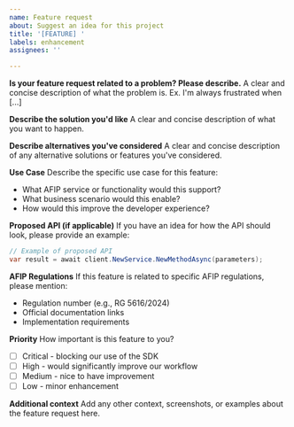 ```yaml
---
name: Feature request
about: Suggest an idea for this project
title: '[FEATURE] '
labels: enhancement
assignees: ''

---
```


**Is your feature request related to a problem? Please describe.**
A clear and concise description of what the problem is. Ex. I'm always frustrated when [...]

**Describe the solution you'd like**
A clear and concise description of what you want to happen.

**Describe alternatives you've considered**
A clear and concise description of any alternative solutions or features you've considered.

**Use Case**
Describe the specific use case for this feature:
- What AFIP service or functionality would this support?
- What business scenario would this enable?
- How would this improve the developer experience?

**Proposed API (if applicable)**
If you have an idea for how the API should look, please provide an example:

```csharp
// Example of proposed API
var result = await client.NewService.NewMethodAsync(parameters);
```

**AFIP Regulations**
If this feature is related to specific AFIP regulations, please mention:
- Regulation number (e.g., RG 5616/2024)
- Official documentation links
- Implementation requirements

**Priority**
How important is this feature to you?
- [ ] Critical - blocking our use of the SDK
- [ ] High - would significantly improve our workflow
- [ ] Medium - nice to have improvement
- [ ] Low - minor enhancement

**Additional context**
Add any other context, screenshots, or examples about the feature request here.